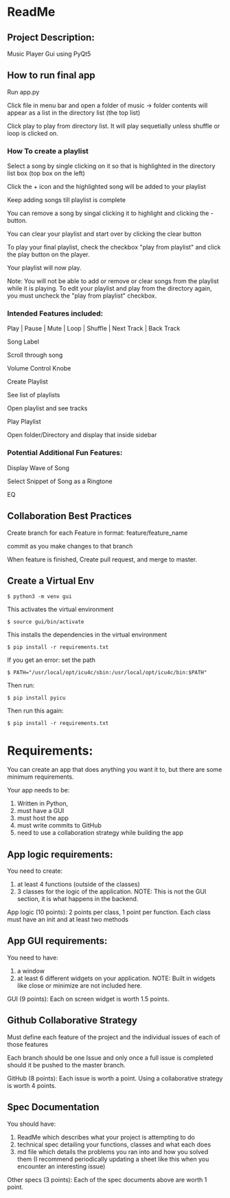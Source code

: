# ReadMe
## Project Description: 
Music Player Gui using PyQt5

## How to run final app
Run app.py

Click file in menu bar and open a folder of music -> folder contents will appear as a list in the directory list (the top list)

Click play to play from directory list. It will play sequetially unless shuffle or loop is clicked on.

### How To create a playlist
Select a song by single clicking on it so that is highlighted in the directory list box (top box on the left)

Click the + icon and the highlighted song will be added to your playlist

Keep adding songs till playlist is complete

You can remove a song by singal clicking it to highlight and clicking the - button.

You can clear your playlist and start over by clicking the clear button

To play your final playlist, check the checkbox "play from playlist" and click the play button on the player. 

Your playlist will now play. 

Note: You will not be able to add or remove or clear songs from the playlist while it is playing. To edit your playlist and play from the directory again, you must uncheck the "play from playlist" checkbox. 




### Intended Features included:
Play | Pause | Mute | Loop | Shuffle | Next Track | Back Track

Song Label

Scroll through song

Volume Control Knobe

Create Playlist 

See list of playlists

Open playlist and see tracks

Play Playlist

Open folder/Directory and display that inside sidebar

### Potential Additional Fun Features:
Display Wave of Song 

Select Snippet of Song as a Ringtone

EQ


## Collaboration Best Practices
Create branch for each Feature in format:
feature/feature_name

commit as you make changes to that branch 

When feature is finished, Create pull request, and merge to master.


## Create a Virtual Env
```
$ python3 -m venv gui
```

This activates the virtual environment

```
$ source gui/bin/activate
```
This installs the dependencies in the virtual environment

```
$ pip install -r requirements.txt
```

If you get an error: 
set the path

```
$ PATH="/usr/local/opt/icu4c/sbin:/usr/local/opt/icu4c/bin:$PATH"
```

Then run:

```
$ pip install pyicu

```

Then run this again:

```
$ pip install -r requirements.txt

```

# Requirements: 

You can create an app that does anything you want it to, but there are some minimum requirements. 

Your app needs to be:
   1. Written in Python, 
   2. must have a GUI
   3. must host the app 
   4. must write commits to GitHub
   5. need to use a collaboration strategy while building the app

## App logic requirements:
You need to create:
   1. at least 4 functions (outside of the classes) 
   2. 3 classes for the logic of the application. 
NOTE: This is not the GUI section, it is what happens in the backend. 

App logic (10 points): 2 points per class, 1 point per function. Each class must have an init and at least two methods

## App GUI requirements:

You need to have:
   1. a window  
   2. at least 6 different widgets on your application. 
NOTE: Built in widgets like close or minimize are not included here. 

GUI (9 points): Each on screen widget is worth 1.5 points.


## Github Collaborative Strategy

Must define each feature of the project and the individual issues of each of those features 

Each branch should be one Issue and only once a full issue is completed should it be pushed to the master branch. 

GitHub (8 points): Each issue is worth a point. Using a collaborative strategy is worth 4 points.


## Spec Documentation

You should have:
   1. ReadMe which describes what your project is attempting to do
   2. technical spec detailing your functions, classes and what each does
   3. md file which details the problems you ran into and how you solved them (I recommend periodically updating a sheet like this when you encounter an interesting issue)

Other specs (3 points): Each of the spec documents above are worth 1 point.